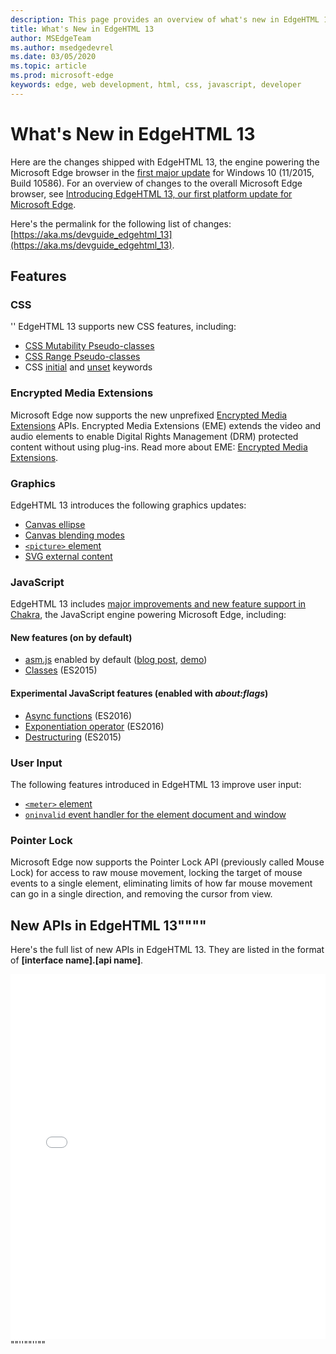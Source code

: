 ```yaml
---
description: This page provides an overview of what's new in EdgeHTML 13.
title: What's New in EdgeHTML 13
author: MSEdgeTeam
ms.author: msedgedevrel
ms.date: 03/05/2020
ms.topic: article
ms.prod: microsoft-edge
keywords: edge, web development, html, css, javascript, developer
---
```


# What's New in EdgeHTML 13
Here are the changes shipped with EdgeHTML 13, the engine powering the Microsoft Edge browser in the [first major update](https://blogs.windows.com/windowsexperience/2015/11/12/first-major-update-for-windows-10-available-today/) for Windows 10 (11/2015, Build 10586). For an overview of changes to the overall Microsoft Edge browser, see [Introducing EdgeHTML 13, our first platform update for Microsoft Edge](https://blogs.windows.com/msedgedev/2015/11/16/introducing-edgehtml-13-our-first-platform-update-for-microsoft-edge/).

Here's the permalink for the following list of changes: [https://aka.ms/devguide_edgehtml_13](https://aka.ms/devguide_edgehtml_13).

## Features

### CSS
''
EdgeHTML 13 supports new CSS features, including:
* [CSS Mutability Pseudo-classes](https://developer.microsoft.com/microsoft-edge/platform/status/cssmutabilitypseudoclasses/)
* [CSS Range Pseudo-classes](https://developer.microsoft.com/microsoft-edge/platform/status/cssrangepseudoclasses/)
* CSS [initial](https://developer.microsoft.com/microsoft-edge/platform/status/cssinitialvalue/) and [unset](https://developer.microsoft.com/microsoft-edge/platform/status/cssunsetvalue/) keywords

### Encrypted Media Extensions
Microsoft Edge now supports the new unprefixed [Encrypted Media Extensions](https://w3.org/TR/encrypted-media/) APIs. Encrypted Media Extensions (EME) extends the video and audio elements to enable Digital Rights Management (DRM) protected content without using plug-ins. Read more about EME: [Encrypted Media Extensions](https://docs.microsoft.com/microsoft-edge/dev-guide/multimedia/encrypted-media-extensions).

### Graphics

EdgeHTML 13 introduces the following graphics updates:
* [Canvas ellipse](https://developer.microsoft.com/microsoft-edge/platform/status/canvas2dellipse/)
* [Canvas blending modes](https://developer.microsoft.com/microsoft-edge/platform/status/compositingandblendingincanvas2d/)
* [`<picture>` element](https://developer.microsoft.com/microsoft-edge/platform/status/pictureelement/)
* [SVG external content](https://developer.microsoft.com/microsoft-edge/platform/status/svgexternalcontent/)

### JavaScript
EdgeHTML 13 includes [major improvements and new feature support in Chakra](https://blogs.windows.com/msedgedev/2015/09/30/asynchronous-code-gets-easier-with-es2016-async-function-support-in-chakra-and-microsoft-edge/), the JavaScript engine powering Microsoft Edge, including:

#### New features (on by default)

* [asm.js](https://developer.microsoft.com/microsoft-edge/platform/status/asmjs/?q=asm.js) enabled by default ([blog post](https://blogs.windows.com/msedgedev/2015/11/10/supercharging-javascript-performance-with-asm-js/), [demo](https://dev.windows.com/microsoft-edge/testdrive/demos/chess/))
* [Classes](https://developer.microsoft.com/microsoft-edge/platform/status/asmjs/?q=classes) (ES2015)

#### Experimental JavaScript features (enabled with *about:flags*)

* [Async functions](https://developer.microsoft.com/microsoft-edge/platform/status/asyncfunctions/?q=async%20functions) (ES2016)
* [Exponentiation operator](https://developer.microsoft.com/microsoft-edge/platform/status/exponentiationoperatores2016/?q=exponentiation%20operator) (ES2016)
* [Destructuring](https://developer.microsoft.com/microsoft-edge/platform/status/destructuringES2015/?q=destructuring) (ES2015)

### User Input
The following features introduced in EdgeHTML 13 improve user input:
* [`<meter>` element](https://developer.microsoft.com/microsoft-edge/platform/status/meterelement/)
* [`oninvalid` event handler for the element document and window](https://developer.microsoft.com/microsoft-edge/platform/status/oninvalideventhandler/)

### Pointer Lock
Microsoft Edge now supports the Pointer Lock API (previously called Mouse Lock) for access to raw mouse movement, locking the target of mouse events to a single element, eliminating limits of how far mouse movement can go in a single direction, and removing the cursor from view. 


## New APIs in EdgeHTML 13""""

Here's the full list of new APIs in EdgeHTML 13. They are listed in the format of **[interface name].[api name]**.
<iframe height='584' scrolling='no' title='New APIs in EdgeHTML 13' src='//codepen.io/MicrosoftEdgeDocumentation/embed/vmzxEY/?height=584&theme-id=23761&default-tab=result&embed-version=2' frameborder='no' allowtransparency='true' allowfullscreen='true' style='width: 100%;'>See the Pen <a href='https://codepen.io/MicrosoftEdgeDocumentation/pen/vmzxEY/'>New APIs in EdgeHTML 13</a> by Microsoft Edge Docs (<a href='http://codepen.io/MicrosoftEdgeDocumentation'>@MicrosoftEdgeDocumentation</a>) on <a href='http://codepen.io'>CodePen</a>.</iframe>""''""''""
